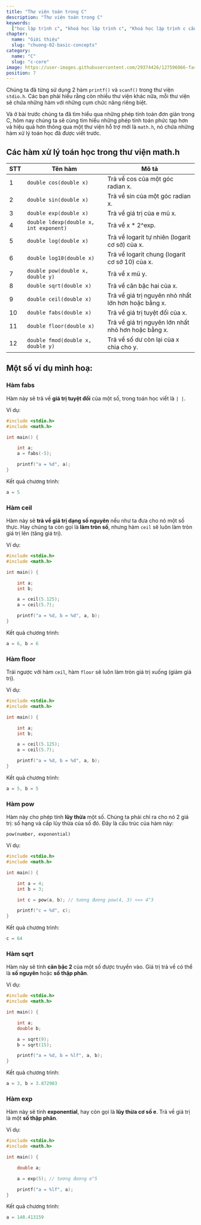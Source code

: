 ```yaml
---
title: "Thư viện toán trong C"
description: "Thư viện toán trong C"
keywords:
  ["học lập trình c", "khoá học lập trình c", "Khoá học lập trình c căn bản"]
chapter:
  name: "Giới thiệu"
  slug: "chuong-02-basic-concepts"
category:
  name: "C"
  slug: "c-core"
image: https://user-images.githubusercontent.com/29374426/127596066-fa46df01-982f-4a72-b6d1-f7d8f5c5a9b3.png
position: 7
---
```


Chúng ta đã từng sử dụng 2 hàm `printf()` và `scanf()` trong thư viện `stdio.h`. Các bạn phải hiểu rằng còn nhiều thư viện khác nữa, mỗi thư viện sẽ chứa những hàm với những cụm chức năng riêng biệt.

Và ở bài trước chúng ta đã tìm hiểu qua những phép tính toán đơn giản trong C, hôm nay chúng ta sẽ cùng tìm hiểu những phép tính toán phức tạp hơn và hiệu quả hơn thông qua một thư viện hỗ trợ mới là `math.h`, nó chứa những hàm xử lý toán học đã được viết trước.

## Các hàm xử lý toán học trong thư viện math.h

| STT | Tên hàm                                | Mô tả                                               |
| --- | -------------------------------------- | --------------------------------------------------- |
| 1   | `double cos(double x)`                 | Trả về cos của một góc radian x.                    |
| 2   | `double sin(double x)`                 | Trả về sin của một góc radian x.                    |
| 3   | `double exp(double x)`                 | Trả về giá trị của e mũ x.                          |
| 4   | `double ldexp(double x, int exponent)` | Trả về x \* 2^exp.                                  |
| 5   | `double log(double x)`                 | Trả về logarit tự nhiên (logarit cơ sở) của x.      |
| 6   | `double log10(double x)`               | Trả về logarit chung (logarit cơ sở 10) của x.      |
| 7   | `double pow(double x, double y)`       | Trả về x mũ y.                                      |
| 8   | `double sqrt(double x)`                | Trả về căn bậc hai của x.                           |
| 9   | `double ceil(double x)`                | Trả về giá trị nguyên nhỏ nhất lớn hơn hoặc bằng x. |
| 10  | `double fabs(double x)`                | Trả về giá trị tuyệt đối của x.                     |
| 11  | `double floor(double x)`               | Trả về giá trị nguyên lớn nhất nhỏ hơn hoặc bằng x. |
| 12  | `double fmod(double x, double y)`      | Trả về số dư còn lại của x chia cho y.              |

## Một số ví dụ mình hoạ:

### Hàm fabs

Hàm này sẽ trả về **giá trị tuyệt đối** của một số, trong toán học viết là `| |`.

Ví dụ:

```c
#include <stdio.h>
#include <math.h>

int main() {

    int a;
    a = fabs(-5);

    printf("a = %d", a);
}
```

Kết quả chương trình:

```c
a = 5
```

### Hàm ceil

Hàm này sẽ **trả về giá trị dạng số nguyên** nếu như ta đưa cho nó một số thực. Hay chúng ta còn gọi là **làm tròn số**, nhưng hàm `ceil` sẽ luôn làm tròn giá trị lên (tăng giá trị).

Ví dụ:

```c
#include <stdio.h>
#include <math.h>

int main() {

    int a;
    int b;

    a = ceil(5.125);
    a = ceil(5.7);

    printf("a = %d, b = %d", a, b);
}
```

Kết quả chương trình:

```c
a = 6, b = 6
```

### Hàm floor

Trái ngược với hàm `ceil`, hàm `floor` sẽ luôn làm tròn giá trị xuống (giảm giá trị).

Ví dụ:

```c
#include <stdio.h>
#include <math.h>

int main() {

    int a;
    int b;

    a = ceil(5.125);
    a = ceil(5.7);

    printf("a = %d, b = %d", a, b);
}
```

Kết quả chương trình:

```c
a = 5, b = 5
```

### Hàm pow

Hàm này cho phép tính **lũy thừa** một số. Chúng ta phải chỉ ra cho nó 2 giá trị: số hạng và cấp lũy thừa của số đó. Đây là cấu trúc của hàm này:

`pow(number, exponential)`

Ví dụ:

```c
#include <stdio.h>
#include <math.h>

int main() {

    int a = 4;
    int b = 3;

    int c = pow(a, b); // tương đương pow(4, 3) <=> 4^3

    printf("c = %d", c);
}
```

Kết quả chương trình:

```c
c = 64
```

### Hàm sqrt

Hàm này sẽ tính **căn bậc 2** của một số được truyền vào. Giá trị trả về có thể là **số nguyên** hoặc **số thập phân**.

Ví dụ:

```c
#include <stdio.h>
#include <math.h>

int main() {

    int a;
    double b;

    a = sqrt(9);
    b = sqrt(15);

    printf("a = %d, b = %lf", a, b);
}
```

Kết quả chương trình:

```c
a = 3, b = 3.872983
```

### Hàm exp

Hàm này sẽ tính **exponential**, hay còn gọi là **lũy thừa cơ số e**. Trả về giá trị là một **số thập phân**.

Ví dụ:

```c
#include <stdio.h>
#include <math.h>

int main() {

    double a;

    a = exp(5); // tương đương e^5

    printf("a = %lf", a);
}
```

Kết quả chương trình:

```c
a = 148.413159
```
